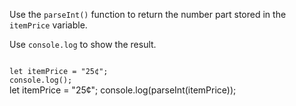 Use the `parseInt()` function to
return the number part
stored in the `itemPrice` variable.

Use `console.log`
to show the result.

<Editor lang="javascript" type="exercise">
<code>
let itemPrice = "25¢";
console.log();
</code>

<solution>
let itemPrice = "25¢";
console.log(parseInt(itemPrice));
</solution>
</Editor>